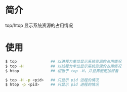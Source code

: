 # 简介

top/htop 显示系统资源的占用情况

# 使用

```bash
$ top               ## 以进程为单位显示系统资源的占用情况
$ top -H            ## 以线程为单位显示系统资源的占用情况
$ htop              ## 相当于 top -H，并且界面更加好看

$ top -H -p <pid>   ## 只显示 pid 进程的情况
$ htop -p <pid>     ## 只显示 pid 进程的情况
```
